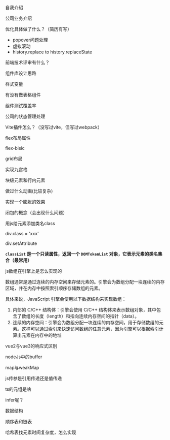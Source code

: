 自我介绍

公司业务介绍

优化具体做了什么？（简历有写）

* popover问题处理
* 虚拟滚动
* history.replace to history.replaceState

前端技术评审有什么？

组件库设计思路

样式变量

有没有做表格组件

组件测试覆盖率

公司的状态管理处理

Vite插件怎么？（没写过vite，但写过webpack）

flex布局属性

flex-bisic

grid布局

实现九宫格

块级元素和行内元素

做过什么动画(比较复杂)

实现一个膨胀的效果

闭包的概念（会出现什么问题）

用js给元素添加类名class

div.class = 'xxx'

div.setAttribute

**`classList` 是一个只读属性，返回一个 `DOMTokenList` 对象，它表示元素的类名集合（最常用）**

js数组在引擎上是怎么实现的

数组通常是通过连续的内存空间来存储元素的。引擎会为数组分配一块连续的内存区域，并在内存中按照索引顺序存储数组的元素。

具体来说，JavaScript 引擎会使用以下数据结构来实现数组：

1. 内部的 C/C++ 结构体：引擎会使用 C/C++ 结构体来表示数组对象，其中包含了数组的长度（length）和指向连续内存空间的指针（data）。
2. 连续的内存空间：引擎会为数组分配一块连续的内存空间，用于存储数组的元素。这样可以通过索引来快速访问数组的任意元素，因为引擎可以根据索引计算出元素在内存中的地址

vue2与vue3的响应式区别

nodeJs中的buffer

map与weakMap

js传参是引用传递还是值传递

ts的元组是啥

infer呢？

数据结构

顺序表和链表

哈希表找元素时间复杂度，怎么实现

